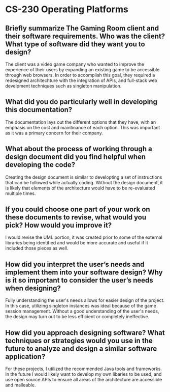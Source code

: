 # CS-230 Operating Platforms 
## Briefly summarize The Gaming Room client and their software requirements. Who was the client? What type of software did they want you to design?
The client was a video game company who wanted to improve the experience of their users by expanding an existing game to be accessible through web browsers. In order to accomplish this goal, they required a redesigned architechture with the integration of APIs, and full-stack web develpment techniques such as singleton manipulation.
## What did you do particularly well in developing this documentation?
The documentation lays out the different options that they have, with an emphasis on the cost and maintinance of each option. This was important as it was a primary concern for their company.
## What about the process of working through a design document did you find helpful when developing the code?
Creating the design document is similar to developting a set of instructions that can be followed while actually coding. Without the design document, it is likely that elements of the architecture would have to be re-evaluated multiple times.
## If you could choose one part of your work on these documents to revise, what would you pick? How would you improve it?
I would revise the UML portion, it was created prior to some of the external libraries being identified and would be more accurate and useful if it included those pieces as well.
## How did you interpret the user’s needs and implement them into your software design? Why is it so important to consider the user’s needs when designing?
Fully understanding the user's needs allows for easier design of the project. In this case, utilizing singleton instances was ideal because of the game session management. Without a good understanding of the user's needs, the design may turn out to be less efficient or completely ineffective.
## How did you approach designing software? What techniques or strategies would you use in the future to analyze and design a similar software application?
For these projects, I utilized the recommended Java tools and frameworks. In the future I would likely want to develop my own libaries to be used, and use open source APIs to ensure all areas of the architecture are accessible and malleable.
